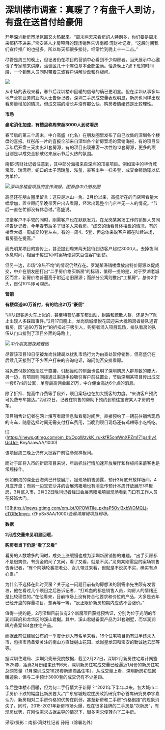 # 深圳楼市调查：真暖了？有盘千人到访，有盘在送首付给豪佣

开年深圳新房市场氛围又火热起来。“周末两天来看房的人特别多，你们要是周末来都挤不进来。”宝安某人才房项目的现场销售告诉南都·湾财社记者，“这段时间我们宣传推广的也挺多，所以每天都很多接待，经常忙到晚上十一二点。”

尽管是周三的晚上，但记者仍在项目的营销中心看到不少购房者。当天展示中心邀请了专家前来讲座，洽谈区几十个座位基本全部坐满。恰逢晚上7点下班的时间段，一个销售人员同时带着三波客户讲解沙盘和样板间。

![](https://inews.gtimg.com/om_bt/O91e_ICiNSGwEAcoOe3liLm4ADBJbHSrDRkTgTSTYTmhsAA/1000)

从市场的表现来看，春节后深圳楼市回暖的信号的确已更明显。但在深圳从事多年地产营销业务的业内人士告诉记者，深圳二手房成交量表现明显，新房也同样出现看房量增加的情况，但成交端的增长并没有那么快，购房者情绪还是比较理性。

**市场**

**豪宅消化加速，有楼盘称周末超3000人到访看房**

春节后的第三个周末，中介高盛（化名）在朋友圈里发布了自己收集的深圳各个楼盘的喜报。红彤彤一片的喜报全部来自深圳各个新房案场的营销海报，有的项目显示年后开盘三天卖出21套房源，有的项目出现豪客一次性购12套房源，更多的项目则是以成交金额破亿来展示节后火热的氛围。

南都·湾财社记者注意到，其中部分海报来自深圳的顶豪项目。例如宝中的华侨城宝辰、瑞湾府，蛇口的太子湾瑞玺、泓玺，豪客出手一扫多套，成交金额动辄以亿为单位。

![](https://inews.gtimg.com/om_bt/ODRA5sD4lxxOf9LWO6xJHngLCDeq8-w9VWCCfWlvFmFzwAA/1000)_深圳各楼盘项目的宣传海报。图源自中介朋友圈_

高盛还在朋友圈里留言：这只是冰山一角。2月份以来，高盛所在的门店带看量大幅增加，置业顾问早晚带客户出去看房，经常出现整个门店空无一人的情况。“节后一直在忙都没有休息过。”高盛说。

顶豪客户不手软的同时，刚需客户也在默默发力。在龙岗某案场工作的销售人员同样告诉记者，今年春节后多了很多人来看房。“成交的话看具体楼盘的情况，有的楼盘大概一周成交10套左右，有的一周4、5套，但总体来说客户都在陆续进场，看房量在提高。”

而光明某项目的宣传上，甚至提到周末两天接待到访客户超过3000人。去掉夜间休息时间，相当于每过1小时案场便迎来百位客户到访。

但另一边，市场“冷热不均”的情况仍然存在。罗湖某滞销楼盘放出特价房源以促成交，中介在朋友圈打出“二手房价格买新房”的标语，值得一提的是，对于罗湖老城区而言，新房价格普遍高于附近老旧房源；而部分公寓则推出“工抵房”，总价2字头，首付10%即可购房。

**营销**

**有楼盘送60万首付，有的给出21万“豪佣”**

“排队跟春运火车上似的，甚至特警防暴车都出动，封路和疏散人群，还是为了防止出现人多踩踏事件。”2月17日晚上，龙岗信城缙悦花园迎来大批购房者排队通宵看房，因“送60万首付”的折扣过于吸引人，购房者涌入项目现场，排队看房的队伍从门口排到了项目外面的马路上。

![](https://inews.gtimg.com/om_bt/O4K2L7savzkPTwIKmLWWwgWFCrW2nIU7Ul_YGuBfQ8JkQAA/1000)_中介朋友圈视频截图_

尽管该项目18日便被龙岗住建局以扰乱市场行为为由查处暂停销售，但高盛仍在后续几天接到了不少客户打来的咨询电话，询问能否安排看房。

减免首付款的做法过于直接，引起轰动的侧面也说明了深圳购房人群基数的庞大。另一边，有项目则间接通过渠道手段吸引客户前往置业，节后深圳某项目传出成交一套67㎡的公寓，单套最高佣金超21万，中介佣金高达6个点的消息。

除了折扣、提高中介费等手段外，项目案场也在加大揽客的力度。“来访客户预约可免费专车接达。”2月22日，记者在销售的帮助下预约到前往宝安某人才房的专车。

项目销售让记者在网上填写看房信息和看房时间后，直接预约了一辆前往销售现场的专车，随意选择时间无需支付打车费用，当晚到项目现场还有鸡翅等小吃畅吃。

![](https://inews.gtimg.com/om_bt/OcgWzvkK_rukkfR5omWnXPZm171ps4Iy4UcUd-
BnyAaawAA/1000)

该项目周三晚上仍有大批客户前往参观样板间。

而对于即将入市的新房项目来说，年后抓住行情加速开放展厅和样板间来蓄客也是常规操作。

例如前海的深业云海湾已开放展厅，据现场销售透露，预计3月底开放样板间，4月底开盘；而另一边宝安沙井的会展湾雍境也有消息传预计本周开放展厅/样板房，3月底入市，2月22日晚间记者经过会展湾雍境项目现场看到门口有工作人员在装饰大门。

![](https://inews.gtimg.com/om_bt/OPOWTile_pxhaP5Ovj3xbWOMQLj-cTORe1myn-
rZhpSx8AA/1000)_会展湾雍境项目现场。_

**数据**

**2月成交量未见明显回暖，**

**购房者当下仍是“看了又看”**

看房的人数增多的同时，成交上涨缓慢也成为深圳新房销售的难题。“出手买房都不是很爽快，有资金的问了又问，看了又看，就是不买。”龙岗某刚需盘的案场销售告诉记者，“有个阿姨轮番把老公、女儿带过来看，但就是不说买不买，确实有点心累。”

为什么不选择在此时买房？关于这一问题目前有购房想法的刚需李先生颇有发言权，他在看过几个项目之后告诉记者，“打鸡血的都是销售人员，购房人的情绪还是比较理性的。”在他看来，目前市场上没有符合他要求和价位的产品，大多是去年已经开盘的存量项目，想再等一等，“反正限价新房短期内应该不会涨价。”

值得一提的是，2月深圳目前仅有2个新房项目获批预售证，分别为位于光明的华润润晖府和龙华区的溪山君樾。其中，溪山君樾备案产品为31套别墅，而华润润晖府备案184套住宅产品。

而据此前住建局公布的一季度计划入市名单来看，16个住宅项目仍有过半还未入市，包括市场备受关注的南山方直珑樾山花园、龙岗星龙园和宝安的勤诚达云邸等等。

据深圳住建局、深圳贝壳研究院数据，截至2月22日，深圳2月新房住宅累计网签1525套，距离2月份结束还有6天，深圳新房住宅成交量已经逼近1月份的新房住宅总网签量（1月深圳成交1628套新建商品住宅），从成交量上看，深圳新房初显回暖迹象，但与二手预计3000套的成交仍有不少差距。

年后整体楼市回暖，但为何二手行情大于新房？“2021年下半年以来，各大城市二手房价下跌的幅度比新房要大。”广东省城规院住房政策研究中心首席研究员李宇嘉认为，新房相对二手房价格的优势在削弱，甚至新房和二手房“价格倒挂”的现象消失了。同时，2015-2021年新房市场火爆，现在很多挂牌的二手房是“次新房”，有现房优势，在刚性需求占据主导的情况下，很多需求便转向了二手房。

采写/摄影：南都·湾财社记者 孙阳（除署名外）

